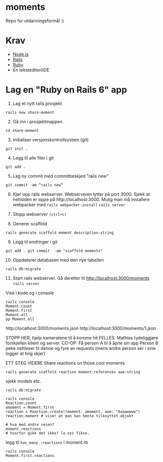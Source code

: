 # moments
Repo for utdanningsformål :)

# Krav

* [Node.js](https://nodejs.org/en/)
* [Rails](https://rubyonrails.org/)
* [Ruby](https://www.ruby-lang.org/en/)
* En teksteditor/IDE

# Lag en "Ruby on Rails 6" app

1. Lag et nytt rails prosjekt

`rails new share-moment`

2. Gå inn i prosjektmappen

`cd share-moment`

3. Initialiser versjonskontrollsystem (git)

`git init .`

4. Legg til alle filer i git

`git add .`

5. Lag ny commit med commitbeskjed "rails new"

`git commit -am “rails new”`

6. Kjør opp rails webserver. Webserveren lytter på port 3000.
Sjekk at nettsiden er oppe på http://localhost:3000.
Mulig man må installere webpacker med `rails webpacker:install`
`rails server`

7. Stopp webserver `(ctrl+c)`

8. Generer scaffold

`rails generate scaffold moment description:string`

9. Legg til endringer i git

`
git add .
git commit  -am "scaffold moments"
`

10. Oppdaterer databasen med den nye tabellen

`rails db:migrate`

11. Start rails webserver. Gå deretter til [http://localhost:3000/moments](http://localhost:3000/moments)
`rails server`

Vise i kode og i console

    rails console
    Moment.count
    Moment.first
    Moment.all
    pp Moment.all

http://localhost:3000/moments.json
http://localhost:3000/moments/1.json

STOPP HER, hjelp kameratene til å komme hit
FELLES: Mathias tydeliggjøre forskjellen klient og server.
CO-OP:
Få person A til å åpne sin app
Person B peke nettleser til denne og fyre av requests (mens andre person ser i sine logger at ting skjer)

ETT STEG VIDERE
Share reactions on those cool moments

    rails generate scaffold reaction moment:references awe:string

sjekk models etc. 

    rails db:migrate

    rails console
    Reaction.count
    amoment = Moment.first
    reaction = Reaction.create!(moment: amoment, awe: "Aaaawwww")
    reaction.moment # viser at man kan hente tilknyttet objekt
    
    # hva med andre veien?
    moment.reactions 
    # hvorfor gikk det ikke? la oss fikse.
    

legg til `has_many :reactions` i moment.rb

    rails console
    Moment.first.reactions
    
